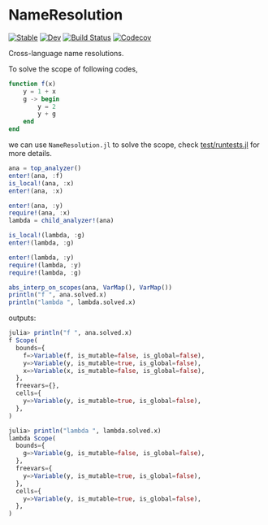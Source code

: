 # NameResolution

[![Stable](https://img.shields.io/badge/docs-stable-blue.svg)](https://thautwarm.github.io/NameResolution.jl/stable)
[![Dev](https://img.shields.io/badge/docs-dev-blue.svg)](https://thautwarm.github.io/NameResolution.jl/dev)
[![Build Status](https://travis-ci.com/thautwarm/NameResolution.jl.svg?branch=master)](https://travis-ci.com/thautwarm/NameResolution.jl)
[![Codecov](https://codecov.io/gh/thautwarm/NameResolution.jl/branch/master/graph/badge.svg)](https://codecov.io/gh/thautwarm/NameResolution.jl)


Cross-language name resolutions.

To solve the scope of following codes,

```julia
function f(x)
    y = 1 + x
    g -> begin
        y = 2
        y + g
    end
end
```

we can use `NameResolution.jl` to solve the scope,
check [test/runtests.jl](https://github.com/thautwarm/NameResolution.jl/blob/master/test/runtests.jl)
for more details.

```julia
ana = top_analyzer()
enter!(ana, :f)
is_local!(ana, :x)
enter!(ana, :x)

enter!(ana, :y)
require!(ana, :x)
lambda = child_analyzer!(ana)

is_local!(lambda, :g)
enter!(lambda, :g)

enter!(lambda, :y)
require!(lambda, :y)
require!(lambda, :g)

abs_interp_on_scopes(ana, VarMap(), VarMap())
println("f ", ana.solved.x)
println("lambda ", lambda.solved.x)
```

outputs:

```julia
julia> println("f ", ana.solved.x)
f Scope(
  bounds={
    f=>Variable(f, is_mutable=false, is_global=false),
    y=>Variable(y, is_mutable=true, is_global=false),
    x=>Variable(x, is_mutable=false, is_global=false),
  },
  freevars={},
  cells={
    y=>Variable(y, is_mutable=true, is_global=false),
  },
)

julia> println("lambda ", lambda.solved.x)
lambda Scope(
  bounds={
    g=>Variable(g, is_mutable=false, is_global=false),
  },
  freevars={
    y=>Variable(y, is_mutable=true, is_global=false),
  },
  cells={
    y=>Variable(y, is_mutable=true, is_global=false),
  },
)

```

<!-- 
1. Transform `Symbol`s in ASTs into `Variable`s.

```julia
struct Variable
    is_mutable  :: Ref{Bool} # mutability
    is_global   :: Ref{Bool}
    sym         :: Symbol
end
```

2. Transform functions with free variables into closures.

```julia
struct Closure
    freevars :: OrderedDict{Symbol, Variable}
    fn_exp   :: Expr
end
``` -->
